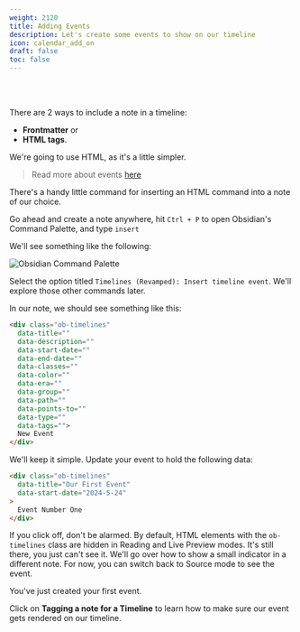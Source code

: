 ```yaml
---
weight: 2120
title: Adding Events
description: Let's create some events to show on our timeline
icon: calendar_add_on
draft: false
toc: false
---
```


<br></br>

There are 2 ways to include a note in a timeline:
- **Frontmatter** or 
- **HTML tags**. 

We're going to use HTML, as it's a little simpler.

> Read more about events [here](../../../03_events/)

There's a handy little command for inserting an HTML command into a note of our choice.

Go ahead and create a note anywhere, hit `Ctrl + P` to open Obsidian's Command Palette, and type `insert`

We'll see something like the following:

![Obsidian Command Palette](/images/guides/simple_vertical/insert_event_command_palette.png)

Select the option titled `Timelines (Revamped): Insert timeline event`. We'll explore those other commands later. 

In our note, we should see something like this:

```html
<div class="ob-timelines"
  data-title=""
  data-description=""
  data-start-date=""
  data-end-date=""
  data-classes=""
  data-color=""
  data-era=""
  data-group=""
  data-path=""
  data-points-to=""
  data-type=""
  data-tags="">
  New Event
</div>
```

We'll keep it simple. Update your event to hold the following data:

```html
<div class="ob-timelines"
  data-title="Our First Event"
  data-start-date="2024-5-24"
>
  Event Number One
</div>
```

If you click off, don't be alarmed. By default, HTML elements with the `ob-timelines` class are hidden in Reading and Live Preview modes. It's still there, you just can't see it. We'll go over how to show a small indicator in a different note. For now, you can switch back to Source mode to see the event.

You've just created your first event.

Click on **Tagging a note for a Timeline** to learn how to make sure our event gets rendered on our timeline.
